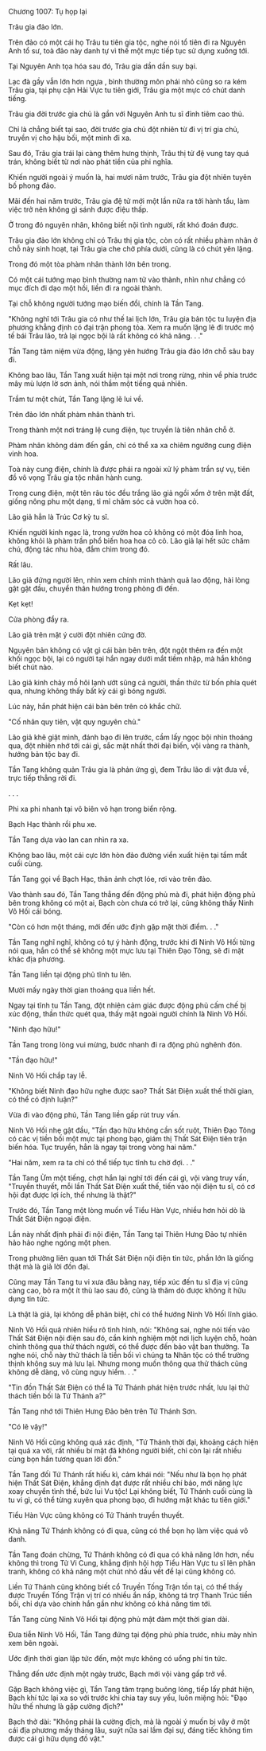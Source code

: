 




Chương 1007: Tụ họp lại


Trâu gia đảo lớn.

Trên đảo có một cái họ Trâu tu tiên gia tộc, nghe nói tổ tiên đi ra Nguyên Anh tổ sư, toà đảo này danh tự vì thế một mực tiếp tục sử dụng xuống tới.

Tại Nguyên Anh tọa hóa sau đó, Trâu gia dần dần suy bại.

Lạc đà gầy vẫn lớn hơn ngựa , bình thường môn phái nhỏ cũng so ra kém Trâu gia, tại phụ cận Hải Vực tu tiên giới, Trâu gia một mực có chút danh tiếng.

Trâu gia đời trước gia chủ là gần với Nguyên Anh tu sĩ đỉnh tiêm cao thủ.

Chỉ là chẳng biết tại sao, đời trước gia chủ đột nhiên từ đi vị trí gia chủ, truyền vị cho hậu bối, một mình đi xa.

Sau đó, Trâu gia trái lại càng thêm hưng thịnh, Trâu thị tử đệ vung tay quá trán, không biết từ nơi nào phát tiền của phi nghĩa.

Khiến người ngoài ý muốn là, hai mươi năm trước, Trâu gia đột nhiên tuyên bố phong đảo.

Mãi đến hai năm trước, Trâu gia đệ tử mới một lần nữa ra tới hành tẩu, làm việc trở nên không gì sánh được điệu thấp.

Ở trong đó nguyên nhân, không biết nội tình người, rất khó đoán được.

Trâu gia đảo lớn không chỉ có Trâu thị gia tộc, còn có rất nhiều phàm nhân ở chỗ này sinh hoạt, tại Trâu gia che chở phía dưới, cũng là có chút yên lặng.

Trong đó một tòa phàm nhân thành lớn bên trong.

Có một cái tướng mạo bình thường nam tử vào thành, nhìn như chẳng có mục đích đi dạo một hồi, liền đi ra ngoài thành.

Tại chỗ không người tướng mạo biến đổi, chính là Tần Tang.

"Không nghĩ tới Trâu gia có như thế lai lịch lớn, Trâu gia bản tộc tu luyện địa phương khẳng định có đại trận phong tỏa. Xem ra muốn lặng lẽ đi trước mộ tế bái Trâu lão, trả lại ngọc bội là rất không có khả năng. . ."

Tần Tang tâm niệm vừa động, lặng yên hướng Trâu gia đảo lớn chỗ sâu bay đi.

Không bao lâu, Tần Tang xuất hiện tại một nơi trong rừng, nhìn về phía trước mây mù lượn lờ sơn ảnh, nói thầm một tiếng quả nhiên.

Trầm tư một chút, Tần Tang lặng lẽ lui về.

Trên đảo lớn nhất phàm nhân thành trì.

Trong thành một nơi tráng lệ cung điện, tục truyền là tiên nhân chỗ ở.

Phàm nhân không dám đến gần, chỉ có thể xa xa chiêm ngưỡng cung điện vinh hoa.

Toà này cung điện, chính là được phái ra ngoài xử lý phàm trần sự vụ, tiên đồ vô vọng Trâu gia tộc nhân hành cung.

Trong cung điện, một tên râu tóc đều trắng lão giả ngồi xổm ở trên mặt đất, giống nông phu một dạng, tỉ mỉ chăm sóc cả vườn hoa cỏ.

Lão giả hẳn là Trúc Cơ kỳ tu sĩ.

Khiến người kinh ngạc là, trong vườn hoa cỏ không có một đóa linh hoa, không khỏi là phàm trần phổ biến hoa hoa cỏ cỏ. Lão giả lại hết sức chăm chú, động tác nhu hòa, đắm chìm trong đó.

Rất lâu.

Lão giả đứng người lên, nhìn xem chính mình thành quả lao động, hài lòng gật gật đầu, chuyển thân hướng trong phòng đi đến.

Kẹt kẹt!

Cửa phòng đẩy ra.

Lão giả trên mặt ý cười đột nhiên cứng đờ.

Nguyên bản không có vật gì cái bàn bên trên, đột ngột thêm ra đến một khối ngọc bội, lại có người tại hắn ngay dưới mắt tiềm nhập, mà hắn không biết chút nào.

Lão giả kinh chảy mồ hôi lạnh ướt sũng cả người, thần thức từ bốn phía quét qua, nhưng không thấy bất kỳ cái gì bóng người.

Lúc này, hắn phát hiện cái bàn bên trên có khắc chữ.

"Cố nhân quy tiên, vật quy nguyên chủ."

Lão giả khẽ giật mình, đánh bạo đi lên trước, cầm lấy ngọc bội nhìn thoáng qua, đột nhiên nhớ tới cái gì, sắc mặt nhất thời đại biến, vội vàng ra thành, hướng bản tộc bay đi.

Tần Tang không quản Trâu gia là phản ứng gì, đem Trâu lão di vật đưa về, trực tiếp thẳng rời đi.

. . .

Phi xa phi nhanh tại vô biên vô hạn trong biển rộng.

Bạch Hạc thành rồi phu xe.

Tần Tang dựa vào lan can nhìn ra xa.

Không bao lâu, một cái cực lớn hòn đảo đường viền xuất hiện tại tầm mắt cuối cùng.

Tần Tang gọi về Bạch Hạc, thân ảnh chợt lóe, rơi vào trên đảo.

Vào thành sau đó, Tần Tang thẳng đến động phủ mà đi, phát hiện động phủ bên trong không có một ai, Bạch còn chưa có trở lại, cũng không thấy Ninh Vô Hối cái bóng.

"Còn có hơn một tháng, mới đến ước định gặp mặt thời điểm. . ."

Tần Tang nghĩ nghĩ, không có tự ý hành động, trước khi đi Ninh Vô Hối từng nói qua, hắn có thể sẽ không một mực lưu tại Thiên Đạo Tông, sẽ đi mặt khác địa phương.

Tần Tang liền tại động phủ tĩnh tu lên.

Mười mấy ngày thời gian thoáng qua liền hết.

Ngay tại tĩnh tu Tần Tang, đột nhiên cảm giác được động phủ cấm chế bị xúc động, thần thức quét qua, thấy mặt ngoài người chính là Ninh Vô Hối.

"Ninh đạo hữu!"

Tần Tang trong lòng vui mừng, bước nhanh đi ra động phủ nghênh đón.

"Tần đạo hữu!"

Ninh Vô Hối chắp tay lễ.

"Không biết Ninh đạo hữu nghe được sao? Thất Sát Điện xuất thế thời gian, có thể có định luận?"

Vừa đi vào động phủ, Tần Tang liền gấp rút truy vấn.

Ninh Vô Hối nhẹ gật đầu, "Tần đạo hữu không cần sốt ruột, Thiên Đạo Tông có các vị tiền bối một mực tại phong bạo, giám thị Thất Sát Điện tiên trận biến hóa. Tục truyền, hẳn là ngay tại trong vòng hai năm."

"Hai năm, xem ra ta chỉ có thể tiếp tục tĩnh tu chờ đợi. . ."

Tần Tang Ừm một tiếng, chợt hắn lại nghĩ tới đến cái gì, vội vàng truy vấn, "Truyền thuyết, mỗi lần Thất Sát Điện xuất thế, tiến vào nội điện tu sĩ, có cơ hội đạt được lợi ích, thế nhưng là thật?"

Trước đó, Tần Tang một lòng muốn về Tiểu Hàn Vực, nhiều hơn hỏi dò là Thất Sát Điện ngoại điện.

Lần này nhất định phải đi nội điện, Tần Tang tại Thiên Hưng Đảo tự nhiên hảo hảo nghe ngóng một phen.

Trong phường liên quan tới Thất Sát Điện nội điện tin tức, phần lớn là giống thật mà là giả lời đồn đại.

Cũng may Tần Tang tu vi xưa đâu bằng nay, tiếp xúc đến tu sĩ địa vị cũng càng cao, bỏ ra một ít thù lao sau đó, cũng là thăm dò được không ít hữu dụng tin tức.

Là thật là giả, lại không dễ phân biệt, chỉ có thể hướng Ninh Vô Hối lĩnh giáo.

Ninh Vô Hối quả nhiên hiểu rõ tình hình, nói: "Không sai, nghe nói tiến vào Thất Sát Điện nội điện sau đó, cần kinh nghiệm một nơi lịch luyện chỗ, hoàn chỉnh thông qua thử thách người, có thể được đến bảo vật ban thưởng. Ta nghe nói, chỗ này thử thách là tiền bối vì chúng ta Nhân tộc có thể trường thịnh không suy mà lưu lại. Nhưng mong muốn thông qua thử thách cũng không dễ dàng, vô cùng nguy hiểm. . ."

"Tin đồn Thất Sát Điện có thể là Tứ Thánh phát hiện trước nhất, lưu lại thử thách tiền bối là Tứ Thánh a?"

Tần Tang nhớ tới Thiên Hưng Đảo bên trên Tứ Thánh Sơn.

"Có lẽ vậy!"

Ninh Vô Hối cũng không quá xác định, "Tứ Thánh thời đại, khoảng cách hiện tại quá xa vời, rất nhiều bí mật đã không người biết, chỉ còn lại rất nhiều cùng bọn hắn tương quan lời đồn."

Tần Tang đối Tứ Thánh rất hiếu kì, cảm khái nói: "Nếu như là bọn họ phát hiện Thất Sát Điện, khẳng định đạt được rất nhiều chí bảo, mới năng lực xoay chuyển tình thế, bức lui Vu tộc! Lại không biết, Tứ Thánh cuối cùng là tu vi gì, có thể từng xuyên qua phong bạo, đi hướng mặt khác tu tiên giới."

Tiểu Hàn Vực cũng không có Tứ Thánh truyền thuyết.

Khả năng Tứ Thánh không có đi qua, cũng có thể bọn họ làm việc quá vô danh.

Tần Tang đoán chừng, Tứ Thánh không có đi qua có khả năng lớn hơn, nếu không thì trong Tử Vi Cung, khẳng định hội hợp Tiểu Hàn Vực tu sĩ lên phân tranh, không có khả năng một chút nhỏ dấu vết để lại cũng không có.

Liền Tứ Thánh cũng không biết cổ Truyền Tống Trận tồn tại, có thể thấy được Truyền Tống Trận vị trí có nhiều ẩn nấp, không tá trợ Thanh Trúc tiền bối, chỉ dựa vào chính hắn gần như không có khả năng tìm tới.

Tần Tang cùng Ninh Vô Hối tại động phủ mật đàm một thời gian dài.

Đưa tiễn Ninh Vô Hối, Tần Tang đứng tại động phủ phía trước, nhíu mày nhìn xem bên ngoài.

Ước định thời gian lập tức đến, một mực không có uổng phí tin tức.

Thẳng đến ước định một ngày trước, Bạch mới vội vàng gấp trở về.

Gặp Bạch không việc gì, Tần Tang tâm trạng buông lỏng, tiếp lấy phát hiện, Bạch khí tức lại xa so với trước khi chia tay suy yếu, luôn miệng hỏi: "Đạo hữu thế nhưng là gặp cường địch?"

Bạch thở dài: "Không phải là cường địch, mà là ngoài ý muốn bị vây ở một cái địa phương mấy tháng lâu, suýt nữa sai lầm đại sự, đáng tiếc không tìm được cái gì hữu dụng đồ vật."




